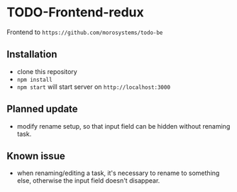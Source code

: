 # TODO-Frontend-redux

Frontend to `https://github.com/morosystems/todo-be`

## Installation

- clone this repository
- `npm install`
- `npm start` will start server on `http://localhost:3000`

## Planned update

- modify rename setup, so that input field can be hidden without renaming task.

## Known issue

- when renaming/editing a task, it's necessary to rename to something else, otherwise the input field doesn't disappear.
